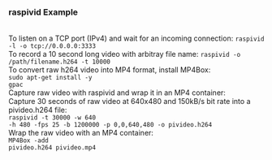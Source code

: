 ### raspivid Example
<br> To listen on a TCP port (IPv4) and wait for an incoming connection: <code>raspivid -l -o tcp://0.0.0.0:3333</code>
<br> To record a 10 second long video with arbitray file name: <code>raspivid -o /path/filename.h264 -t 10000</code>
<br> To convert raw h264 video into MP4 format, install MP4Box:
<br> <code>sudo apt-get install -y gpac</code>
<br> Capture raw video with raspivid and wrap it in an MP4 container:
<br> Capture 30 seconds of raw video at 640x480 and 150kB/s bit rate into a pivideo.h264 file:
<br> <code>raspivid -t 30000 -w 640 -h 480 -fps 25 -b 1200000 -p 0,0,640,480 -o pivideo.h264 </code>
<br> Wrap the raw video with an MP4 container: 
<br><code>MP4Box -add pivideo.h264 pivideo.mp4</code>
